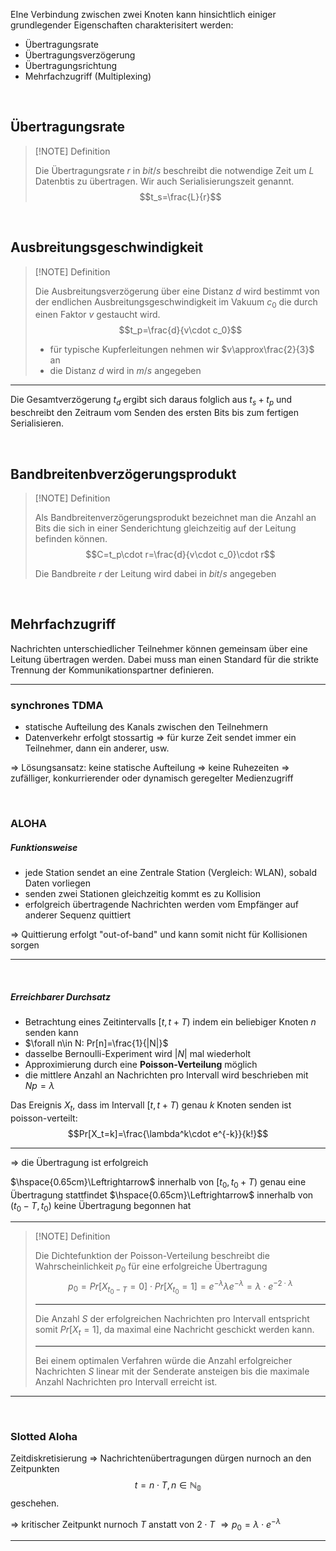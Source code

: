 EIne Verbindung zwischen zwei Knoten kann hinsichtlich einiger grundlegender Eigenschaften charakterisitert werden:

- Übertragungsrate
- Übertragungsverzögerung
- Übertragungsrichtung
- Mehrfachzugriff (Multiplexing)

<br>

## Übertragungsrate

>[!NOTE] Definition
>
>Die Übertragungsrate $r$ in $bit/s$ beschreibt die notwendige Zeit um $L$ Datenbtis zu übertragen. Wir auch Serialisierungszeit genannt.
>$$t_s=\frac{L}{r}$$

<br>

## Ausbreitungsgeschwindigkeit

>[!NOTE] Definition
>
>Die Ausbreitungsverzögerung über eine Distanz $d$ wird bestimmt von der endlichen Ausbreitungsgeschwindigkeit im Vakuum $c_0$ die durch einen Faktor $v$ gestaucht wird.
>$$t_p=\frac{d}{v\cdot c_0}$$
>
>- für typische Kupferleitungen nehmen wir $v\approx\frac{2}{3}$ an
>- die Distanz $d$ wird in $m/s$ angegeben

---

Die Gesamtverzögerung $t_d$ ergibt sich daraus folglich aus $t_s+t_p$ und beschreibt den Zeitraum vom Senden des ersten Bits bis zum fertigen Serialisieren.

<br>

## Bandbreitenbverzögerungsprodukt

>[!NOTE] Definition
>
>Als Bandbreitenverzögerungsprodukt bezeichnet man die Anzahl an Bits die sich in einer Senderichtung gleichzeitig auf der Leitung befinden können.
>$$C=t_p\cdot r=\frac{d}{v\cdot c_0}\cdot r$$
>
>Die Bandbreite $r$ der Leitung wird dabei in $bit/s$ angegeben

<br>

## Mehrfachzugriff

Nachrichten unterschiedlicher Teilnehmer können gemeinsam über eine Leitung übertragen werden. Dabei muss man einen Standard für die strikte Trennung der Kommunikationspartner definieren.

---

### synchrones TDMA

- statische Aufteilung des Kanals zwischen den Teilnehmern
- Datenverkehr erfolgt stossartig $\Rightarrow$ für kurze Zeit sendet immer ein Teilnehmer, dann ein anderer, usw.

$\Rightarrow$ Lösungsansatz: keine statische Aufteilung $\Rightarrow$ keine Ruhezeiten $\Rightarrow$ zufälliger, konkurrierender oder dynamisch geregelter Medienzugriff

<br>

### ALOHA

##### Funktionsweise

- jede Station sendet an eine Zentrale Station (Vergleich: WLAN), sobald Daten vorliegen
- senden zwei Stationen gleichzeitig kommt es zu Kollision
- erfolgreich übertragende Nachrichten werden vom Empfänger auf anderer Sequenz quittiert

$\Rightarrow$ Quittierung erfolgt "out-of-band" und kann somit nicht für Kollisionen sorgen

---

<br>

##### Erreichbarer Durchsatz

- Betrachtung eines Zeitintervalls $[t,t+T)$ indem ein beliebiger Knoten $n$ senden kann
- $\forall n\in N: Pr[n]=\frac{1}{|N|}$
- dasselbe Bernoulli-Experiment wird $|N|$ mal wiederholt
- Approximierung durch eine **Poisson-Verteilung** möglich
- die mittlere Anzahl an Nachrichten pro Intervall wird beschrieben mit $Np=\lambda$

Das Ereignis $X_t$, dass im Intervall $[t,t+T)$ genau $k$ Knoten senden ist poisson-verteilt:
$$Pr[X_t=k]=\frac{\lambda^k\cdot e^{-k}}{k!}$$

---

$\Rightarrow$ die Übertragung ist erfolgreich

$\hspace{0.65cm}\Leftrightarrow$ innerhalb von $[t_0,t_0+T)$ genau eine Übertragung stattfindet
$\hspace{0.65cm}\Leftrightarrow$ innerhalb von $(t_0-T,t_0)$ keine Übertragung begonnen hat

---

>[!NOTE] Definition
>
>Die Dichtefunktion der Poisson-Verteilung beschreibt die Wahrscheinlichkeit $p_0$ für eine erfolgreiche Übertragung
>$$p_0=Pr[X_{{t_0}-T}=0]\cdot Pr[X_{t_0}=1]=e^{-\lambda}\lambda e^{-\lambda}=\lambda\cdot e^{-2\cdot\lambda}$$
>
>---
>
>Die Anzahl $S$ der erfolgreichen Nachrichten pro Intervall entspricht somit $Pr[X_t=1]$, da maximal eine Nachricht geschickt werden kann.
>
>---
>
>Bei einem optimalen Verfahren würde die Anzahl erfolgreicher Nachrichten $S$ linear mit der Senderate ansteigen bis die maximale Anzahl Nachrichten pro Intervall erreicht ist.

---

<br>

### Slotted Aloha

Zeitdiskretisierung $\Rightarrow$ Nachrichtenübertragungen dürgen nurnoch an den Zeitpunkten
$$t=n\cdot T, n\in\mathbb{N_0}$$
geschehen.

$\Rightarrow$ kritischer Zeitpunkt nurnoch $T$ anstatt von $2\cdot T$
$\Rightarrow p_0=\lambda\cdot e^{-\lambda}$

---



